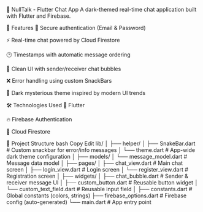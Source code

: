 🖤 NullTalk - Flutter Chat App
A dark-themed real-time chat application built with Flutter and Firebase.

🚀 Features
🔐 Secure authentication (Email & Password)

⚡ Real-time chat powered by Cloud Firestore

🕒 Timestamps with automatic message ordering

💬 Clean UI with sender/receiver chat bubbles

❌ Error handling using custom SnackBars

🌙 Dark mysterious theme inspired by modern UI trends

🛠️ Technologies Used
💙 Flutter

🔥 Firebase Authentication

📂 Cloud Firestore

📁 Project Structure
bash
Copy
Edit
lib/
│
├── helper/
│   ├── SnakeBar.dart            # Custom snackbar for error/info messages
│   └── theme.dart               # App-wide dark theme configuration
│
├── models/
│   └── message_model.dart       # Message data model
│
├── pages/
│   ├── chat_view.dart           # Main chat screen
│   ├── login_view.dart          # Login screen
│   └── register_view.dart       # Registration screen
│
├── widgets/
│   ├── chat_bubble.dart         # Sender & receiver message UI
│   ├── custom_button.dart       # Reusable button widget
│   └── custom_text_field.dart   # Reusable input field
│
├── constants.dart               # Global constants (colors, strings)
├── firebase_options.dart        # Firebase config (auto-generated)
└── main.dart                    # App entry point
